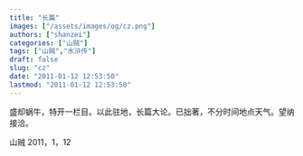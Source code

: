 ```yaml
---
title: "长篇"
images: ["/assets/images/og/cz.png"]
authors: ["shanzei"]
categories: ["山贼"]
tags: ["山贼","水浒传"]
draft: false
slug: "cz"
date: "2011-01-12 12:53:50"
lastmod: "2011-01-12 12:53:50"
---
```


盛却蜗牛，特开一栏目。以此驻地，长篇大论。已拙著，不分时间地点天气。望纳接洽。

山贼 2011，1，12
